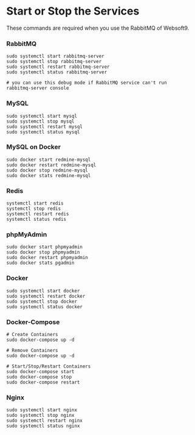 # Start or Stop the Services

These commands are required when you use the RabbitMQ of Websoft9.

### RabbitMQ

```shell
sudo systemctl start rabbitmq-server
sudo systemctl stop rabbitmq-server
sudo systemctl restart rabbitmq-server
sudo systemctl status rabbitmq-server

# you can use this debug mode if RabbitMQ service can't run
rabbitmq-server console
```

### MySQL

```shell
sudo systemctl start mysql
sudo systemctl stop mysql
sudo systemctl restart mysql
sudo systemctl status mysql
```

### MySQL on Docker

```shell
sudo docker start redmine-mysql
sudo docker restart redmine-mysql
sudo docker stop redmine-mysql
sudo docker stats redmine-mysql
```

### Redis

```shell
systemctl start redis
systemctl stop redis
systemctl restart redis
systemctl status redis
```

### phpMyAdmin

```shell
sudo docker start phpmyadmin
sudo docker stop phpmyadmin
sudo docker restart phpmyadmin
sudo docker stats pgadmin
```

### Docker

```shell
sudo systemctl start docker
sudo systemctl restart docker
sudo systemctl stop docker
sudo systemctl status docker
```

### Docker-Compose
```
# Create Containers
sudo docker-compose up -d

# Remove Containers
sudo docker-compose up -d

# Start/Stop/Restart Containers
sudo docker-compose start
sudo docker-compose stop
sudo docker-compose restart
```

### Nginx

```shell
sudo systemctl start nginx
sudo systemctl stop nginx
sudo systemctl restart nginx
sudo systemctl status nginx
```
